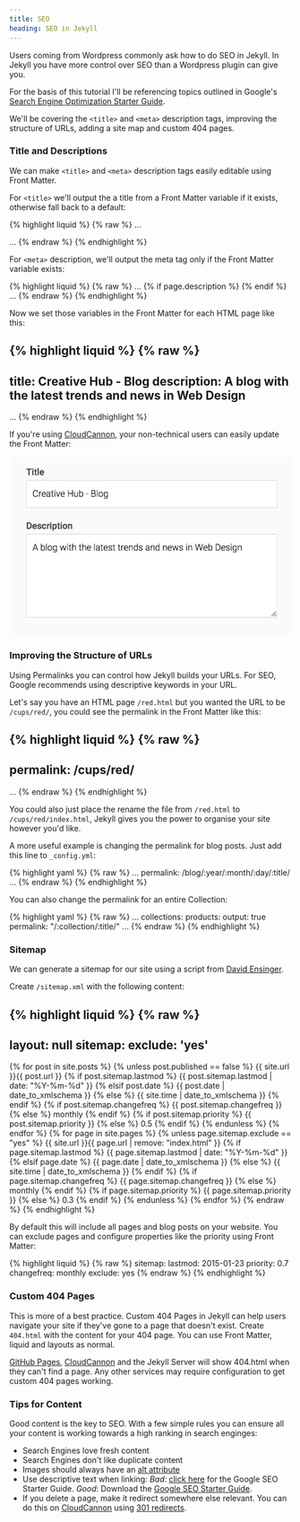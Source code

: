 ```yaml
---
title: SEO
heading: SEO in Jekyll
---
```

Users coming from Wordpress commonly ask how to do SEO in Jekyll. In Jekyll you have more control over SEO than a Wordpress plugin can give you.

For the basis of this tutorial I'll be referencing topics outlined in Google's [Search Engine Optimization
Starter Guide](http://static.googleusercontent.com/media/www.google.com/en/us/webmasters/docs/search-engine-optimization-starter-guide.pdf).

We'll be covering the `<title>` and `<meta>` description tags, improving the structure of URLs, adding a site map and custom 404 pages.

### Title and Descriptions

We can make `<title>` and `<meta>` description tags easily editable using Front Matter.

For `<title>` we'll output the a title from a Front Matter variable if it exists, otherwise fall back to a default:

{% highlight liquid %}
{% raw %}
...
<title>
  {% if page.title %}
    {{ page.title }}
  {% else %}
    Default Page Title
  {% endif %}
</title>
...
{% endraw %}
{% endhighlight %}

For `<meta>` description, we'll output the meta tag only if the Front Matter variable exists:

{% highlight liquid %}
{% raw %}
...
{% if page.description %}
  <meta name="description" content="{{ page.description}}" />
{% endif %}
...
{% endraw %}
{% endhighlight %}

Now we set those variables in the Front Matter for each HTML page like this:

{% highlight liquid %}
{% raw %}
---
title: Creative Hub - Blog
description: A blog with the latest trends and news in Web Design
---
...
{% endraw %}
{% endhighlight %}

If you're using [CloudCannon](http://cloudcannon), your non-technical users can easily update the Front Matter:

![Front Matter on CloudCannon](/img/tutorials/seo/front_matter.png)


### Improving the Structure of URLs

Using Permalinks you can control how Jekyll builds your URLs. For SEO, Google recommends using descriptive keywords in your URL.

Let's say you have an HTML page `/red.html` but you wanted the URL to be `/cups/red/`, you could see the permalink in the Front Matter like this:

{% highlight liquid %}
{% raw %}
---
permalink: /cups/red/
---
...
{% endraw %}
{% endhighlight %}

You could also just place the rename the file from `/red.html` to `/cups/red/index.html`, Jekyll gives you the power to organise your site however you'd like.

A more useful example is changing the permalink for blog posts. Just add this line to `_config.yml`:

{% highlight yaml %}
{% raw %}
...
permalink: /blog/:year/:month/:day/:title/
...
{% endraw %}
{% endhighlight %}


You can also change the permalink for an entire Collection:

{% highlight yaml %}
{% raw %}
...
collections:
  products:
    output: true
    permalink: "/:collection/:title/"
...
{% endraw %}
{% endhighlight %}

### Sitemap

We can generate a sitemap for our site using a script from [David Ensinger](http://davidensinger.com/2013/11/building-a-better-sitemap-xml-with-jekyll/).

Create `/sitemap.xml` with the following content:

{% highlight liquid %}
{% raw %}
---
layout: null
sitemap:
  exclude: 'yes'
---
<?xml version="1.0" encoding="UTF-8"?>
<urlset xmlns="http://www.sitemaps.org/schemas/sitemap/0.9">
  {% for post in site.posts %}
    {% unless post.published == false %}
    <url>
      <loc>{{ site.url }}{{ post.url }}</loc>
      {% if post.sitemap.lastmod %}
        <lastmod>{{ post.sitemap.lastmod | date: "%Y-%m-%d" }}</lastmod>
      {% elsif post.date %}
        <lastmod>{{ post.date | date_to_xmlschema }}</lastmod>
      {% else %}
        <lastmod>{{ site.time | date_to_xmlschema }}</lastmod>
      {% endif %}
      {% if post.sitemap.changefreq %}
        <changefreq>{{ post.sitemap.changefreq }}</changefreq>
      {% else %}
        <changefreq>monthly</changefreq>
      {% endif %}
      {% if post.sitemap.priority %}
        <priority>{{ post.sitemap.priority }}</priority>
      {% else %}
        <priority>0.5</priority>
      {% endif %}
    </url>
    {% endunless %}
  {% endfor %}
  {% for page in site.pages %}
    {% unless page.sitemap.exclude == "yes" %}
    <url>
      <loc>{{ site.url }}{{ page.url | remove: "index.html" }}</loc>
      {% if page.sitemap.lastmod %}
        <lastmod>{{ page.sitemap.lastmod | date: "%Y-%m-%d" }}</lastmod>
      {% elsif page.date %}
        <lastmod>{{ page.date | date_to_xmlschema }}</lastmod>
      {% else %}
        <lastmod>{{ site.time | date_to_xmlschema }}</lastmod>
      {% endif %}
      {% if page.sitemap.changefreq %}
        <changefreq>{{ page.sitemap.changefreq }}</changefreq>
      {% else %}
        <changefreq>monthly</changefreq>
      {% endif %}
      {% if page.sitemap.priority %}
        <priority>{{ page.sitemap.priority }}</priority>
      {% else %}
        <priority>0.3</priority>
      {% endif %}
    </url>
    {% endunless %}
  {% endfor %}
</urlset>
{% endraw %}
{% endhighlight %}

By default this will include all pages and blog posts on your website. You can exclude pages and configure properties like the priority using Front Matter:

{% highlight liquid %}
{% raw %}
sitemap:
  lastmod: 2015-01-23
  priority: 0.7
  changefreq: monthly
  exclude: yes
{% endraw %}
{% endhighlight %}

### Custom 404 Pages

This is more of a best practice. Custom 404 Pages in Jekyll can help users navigate your site if they've gone to a page that doesn't exist. Create `404.html` with the content for your 404 page. You can use Front Matter, liquid and layouts as normal.

[GitHub Pages](https://pages.github.com), [CloudCannon](http://cloudcannon.com) and the Jekyll Server will show 404.html when they can't find a page. Any other services may require configuration to get custom 404 pages working.


### Tips for Content

Good content is the key to SEO. With a few simple rules you can ensure all your content is working towards a high ranking in search enginges:

* Search Engines love fresh content
* Search Engines don't like duplicate content
* Images should always have an [alt attribute](http://www.w3schools.com/tags/att_img_alt.asp)
* Use descriptive text when linking: _Bad_: [click here](http://static.googleusercontent.com/media/www.google.com/en/us/webmasters/docs/search-engine-optimization-starter-guide.pdf) for the Google SEO Starter Guide. _Good_: Download the [Google SEO Starter Guide](http://static.googleusercontent.com/media/www.google.com/en/us/webmasters/docs/search-engine-optimization-starter-guide.pdf).
* If you delete a page, make it redirect somewhere else relevant. You can do this on [CloudCannon](http://cloudcannon) using [301 redirects](http://docs.cloudcannon.com/#common_tasks6_301_redirectshtml).
